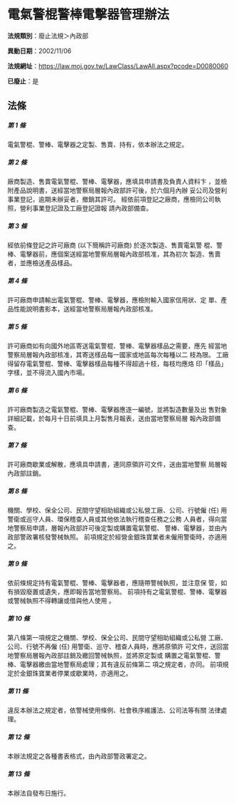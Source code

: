 # 電氣警棍警棒電擊器管理辦法

**法規類別**：廢止法規＞內政部

**異動日期**：2002/11/06  

**法規網址**：https://law.moj.gov.tw/LawClass/LawAll.aspx?pcode=D0080060

**已廢止**：是



## 法條
##### 第 1 條
電氣警棍、警棒、電擊器之定製、售賣、持有，依本辦法之規定。

##### 第 2 條
廠商製造、售賣電氣警棍、警棒、電擊器，應填具申請書及負責人資料卞
，並檢附產品說明書，送經當地警察局層報內政部許可後，於六個月內辦
妥公司及營利事業登記，逾期未辦妥者，撤銷其許可。
經依前項登記之廠商，應檢同公司執照，營利事業登記證及工廠登記證報
請內政部備查。

##### 第 3 條
經依前條登記之許可廠商 (以下簡稱許可廠商) 於逐次製造、售賣電氣警
棍、警棒、電擊器前，應個案送經當地警察局層報內政部核准，其為初次
製造、售賣者，並應檢送產品樣品。

##### 第 4 條
許可廠商申請輸出電氣警棍、警棒、電擊器，應檢附輸入國家信用狀、定
單、產品性能說明書影本，送經當地警察局層報內政部核准。

##### 第 5 條
許可廠商如有向國外地區寄送電氣警棍、警棒、電擊器樣品之需要，應先
經當地警察局層報內政部核准，其寄送樣品每一國家或地區每次每種以二
枝為限。
工廠得留存電氣警棍、警棒、電擊器樣品每種不得超過十枝，每枝均應烙
印「樣品」字樣，並不得流入國內市場。

##### 第 6 條
許可廠商製造之電氣警棍、警棒、電擊器應逐一編號，並將製造數量及出
售對象詳細記載，於每月十日前填具上月製售月報表，送由當地警察局層
報內政部備查。

##### 第 7 條
許可廠商歇業或解散，應填具申請書，連同原領許可文件，送由當地警察
局層報內政部註銷。

##### 第 8 條
機關、學校、保全公司、民間守望相助組織或公私營工廠、公司、行號僱
 (任) 用警衛或巡守人員、環保稽查人員或其他依法執行稽查任務之公務
人員者，得向當地警察局申請，層報內政部許可後定製或購置電氣警棍、
警棒、電擊器，並由內政部警政署核發警械執照。
前項規定於經營金銀珠寶業者未僱用警衛時，亦適用之。

##### 第 9 條
依前條規定持有電氣警棍、警棒、電擊器者，應隨帶警械執照，並注意保
管，如有損毀廢置或遺失，應即報告當地警察局。
前項持有之電氣警棍、警棒、電擊器或警械執照不得轉讓或借與他人使用
。

##### 第 10 條
第八條第一項規定之機關、學校、保全公司、民間守望相助組織或公私營
工廠、公司、行號不再僱 (任) 用警衛、巡守、稽查人員時，應將原領許
可文件，送回當地警察局層報內政部註銷及繳回警械執照，並將原定製或
購置之電氣警棍、警棒、電擊器繳由當地警察局處理；其有違反前條第二
項之規定者，亦同。
前項規定於金銀珠寶業者停業或歇業時，亦適用之。

##### 第 11 條
違反本辦法之規定者，依警械使用條例、社會秩序維護法、公司法等有關
法律處理。

##### 第 12 條
本辦法規定之各種書表格式，由內政部警政署定之。

##### 第 13 條
本辦法自發布日施行。


